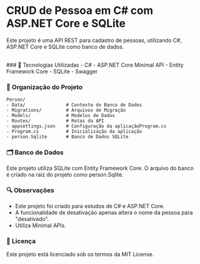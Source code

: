 # CRUD de Pessoa em C# com ASP.NET Core e SQLite
Este projeto é uma API REST para cadastro de pessoas, utilizando C#, ASP.NET Core e SQLite como banco de dados.

<br>
### 🔧 Tecnologias Utilizadas
    - C#
    - ASP.NET Core Minimal API
    - Entity Framework Core
    - SQLite
    - Swagger


### 📂 Organização do Projeto
    Person/
    - Data/               # Contexto do Banco de Dados
    - Migrations/         # Arquivos de Migração
    - Models/             # Modelos de Dados
    - Routes/             # Rotas da API
    - appsettings.json    # Configuração da aplicaçãoProgram.cs         
    - Program.cs          # Inicialização da aplicação
    - person.Sqlite       # Banco de Dados SQLite


### 🗂️ Banco de Dados
Este projeto utiliza SQLite com Entity Framework Core. O arquivo do banco é criado na raiz do projeto como person.Sqlite.


### 🔍 Observações
- Este projeto foi criado para estudos de C# e ASP.NET Core.
- A funcionalidade de desativação apenas altera o nome da pessoa para "desativado".
- Utiliza Minimal APIs.


### 📄 Licença
Este projeto está licenciado sob os termos da MIT License.
